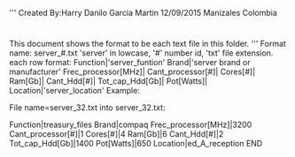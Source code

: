 ﻿'''
Created By:Harry Danilo Garcia Martin
12/09/2015
Manizales Colombia
#
This document shows the format to be each text file in this folder.
'''
Format name:
	server_#.txt	'server' in lowcase, '#' number id, 'txt' file extension.
each row format:
Function|'server_funtion'
Brand|'server brand or manufacturer'
Frec_processor[MHz]|
Cant_processor[#]|
Cores[#]|
Ram[Gb]|
Cant_Hdd[#]|
Tot_cap_Hdd[Gb]|
Pot[Watts]|
Location|'server_location'
Example:

File name=server_32.txt
into server_32.txt:

Function|treasury_files
Brand|compaq
Frec_processor[MHz]|3200
Cant_processor[#]|1
Cores[#]|4
Ram[Gb]|6
Cant_Hdd[#]|2
Tot_cap_Hdd[Gb]|1400
Pot[Watts]|650
Location|ed_A_reception
END